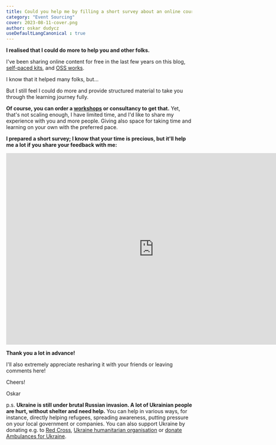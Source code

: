 ```yaml
---
title: Could you help me by filling a short survey about an online course?
category: "Event Sourcing"
cover: 2023-08-11-cover.png
author: oskar dudycz
useDefaultLangCanonical : true
---
```


**I realised that I could do more to help you and other folks.**

I've been sharing online content for free in the last few years on this blog, [self-paced kits](/en/introduction_to_event_sourcing/), and [OSS works](https://github.com/oskardudycz). 

I know that it helped many folks, but...

But I still feel I could do more and provide structured material to take you through the learning journey fully. 

**Of course, you can order a [workshops](/en/training) or consultancy to get that.** Yet, that's not scaling enough, I have limited time, and I'd like to share my experience with you and more people. Giving also space for taking time and learning on your own with the preferred pace.

**I prepared a short survey; I know that your time is precious, but it'll help me a lot if you share your feedback with me:**

<iframe src="https://docs.google.com/forms/d/e/1FAIpQLSfRdu5w_jMfbcuo25aWHaU75fTemMNAo6Tuuuw87zgP1VKKGA/viewform?embedded=true" width="800" height="520" frameborder="0" marginheight="0" marginwidth="0">Loading</iframe>

**Thank you a lot in advance!**

I'll also extremely appreciate resharing it with your friends or leaving comments here!

Cheers!

Oskar

p.s. **Ukraine is still under brutal Russian invasion. A lot of Ukrainian people are hurt, without shelter and need help.** You can help in various ways, for instance, directly helping refugees, spreading awareness, putting pressure on your local government or companies. You can also support Ukraine by donating e.g. to [Red Cross](https://www.icrc.org/pl/donate/ukraine), [Ukraine humanitarian organisation](https://savelife.in.ua/pl/donate/) or [donate Ambulances for Ukraine](https://www.gofundme.com/f/help-to-save-the-lives-of-civilians-in-a-war-zone).
